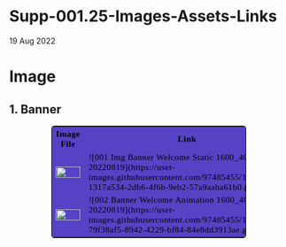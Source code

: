 # Supp-001.25-Images-Assets-Links
19 Aug 2022

<h1>Image</h1>
<h2>1. Banner</h2>
<table style="color:black;
           display:fill;
           border-colapse: colapse;
           width: 70%;
           margin: auto;
           border: 1px solid black;
           border-collapse: collapse;
           border-style: solid;
           border-radius:5px;
           background-color:#5642C5;
           font-size:110%;
           font-family:Verdana;
           letter-spacing:0.5px">
<tr>
    <th>Image File</th>
    <th>Link</th></tr>
<tr>
<td><img style="float:left" src="https://user-images.githubusercontent.com/97485455/191153210-1317a534-2db6-4f6b-9eb2-57a9aaba61b0.png" width="100%"></td>
<td>![001  Img Banner Welcome Static 1600_400 20220819](https://user-images.githubusercontent.com/97485455/191153210-1317a534-2db6-4f6b-9eb2-57a9aaba61b0.png)</td>
</tr>
<tr>
<td><img style="float:left" src="https://user-images.githubusercontent.com/97485455/191153632-79f38af5-8942-4229-bf84-84e8dd3913ae.gif" width="100%"></td>
<td>![002  Banner Welcome Animation 1600_400 20220819](https://user-images.githubusercontent.com/97485455/191153632-79f38af5-8942-4229-bf84-84e8dd3913ae.gif)</td>
</tr>
</table>




